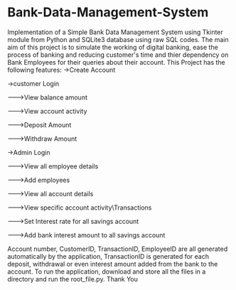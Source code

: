 # Bank-Data-Management-System
Implementation of a Simple Bank Data Management System using Tkinter module from Python and SQLite3 database using raw SQL codes.
The main aim of this project is to simulate the working of digital banking, ease the process of banking and reducing customer's time and thier dependency on Bank Employees for their queries about their account.
This Project has the following features:
->Create Account 


->customer Login

--->View balance amount

--->View account activity

--->Deposit Amount

--->Withdraw Amount

->Admin Login

--->View all employee details

--->Add employees

--->View all account details

--->View specific account activity\Transactions

--->Set Interest rate for all savings account

--->Add bank interest amount to all savings account


Account number, CustomerID, TransactionID, EmployeeID are all generated automatically by the application, TransactionID is generated for each deposit, withdrawal or even interest amount added from the bank to the account.
To run the application, download and store all the files in a directory and run the root_file.py.
Thank You
